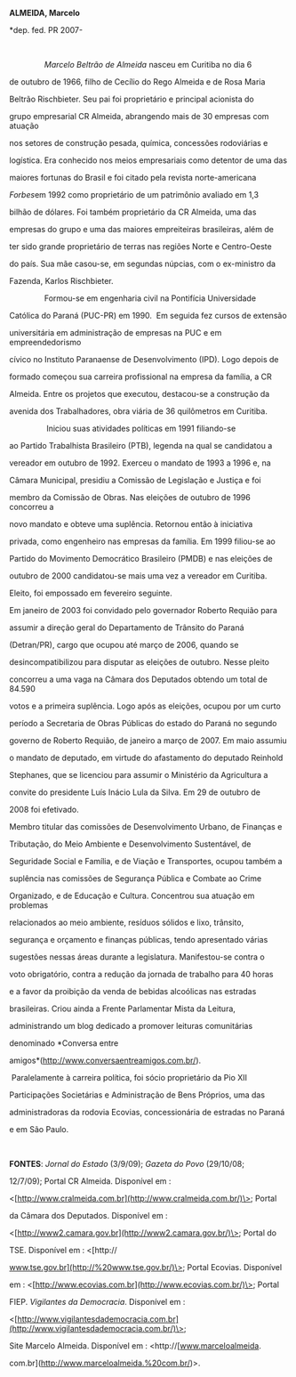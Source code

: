 **ALMEIDA, Marcelo**



\*dep. fed. PR 2007-



 



                *Marcelo Beltrão de Almeida* nasceu em Curitiba no dia 6

de outubro de 1966, filho de Cecílio do Rego Almeida e de Rosa Maria

Beltrão Rischbieter. Seu pai foi proprietário e principal acionista do

grupo empresarial CR Almeida, abrangendo mais de 30 empresas com atuação

nos setores de construção pesada, química, concessões rodoviárias e

logística. Era conhecido nos meios empresariais como detentor de uma das

maiores fortunas do Brasil e foi citado pela revista norte-americana

*Forbes*em 1992 como proprietário de um patrimônio avaliado em 1,3

bilhão de dólares. Foi também proprietário da CR Almeida, uma das

empresas do grupo e uma das maiores empreiteiras brasileiras, além de

ter sido grande proprietário de terras nas regiões Norte e Centro-Oeste

do país. Sua mãe casou-se, em segundas núpcias, com o ex-ministro da

Fazenda, Karlos Rischbieter.



                Formou-se em engenharia civil na Pontifícia Universidade

Católica do Paraná (PUC-PR) em 1990.  Em seguida fez cursos de extensão

universitária em administração de empresas na PUC e em empreendedorismo

cívico no Instituto Paranaense de Desenvolvimento (IPD). Logo depois de

formado começou sua carreira profissional na empresa da família, a CR

Almeida. Entre os projetos que executou, destacou-se a construção da

avenida dos Trabalhadores, obra viária de 36 quilômetros em Curitiba.



                 Iniciou suas atividades políticas em 1991 filiando-se

ao Partido Trabalhista Brasileiro (PTB), legenda na qual se candidatou a

vereador em outubro de 1992. Exerceu o mandato de 1993 a 1996 e, na

Câmara Municipal, presidiu a Comissão de Legislação e Justiça e foi

membro da Comissão de Obras. Nas eleições de outubro de 1996 concorreu a

novo mandato e obteve uma suplência. Retornou então à iniciativa

privada, como engenheiro nas empresas da família. Em 1999 filiou-se ao

Partido do Movimento Democrático Brasileiro (PMDB) e nas eleições de

outubro de 2000 candidatou-se mais uma vez a vereador em Curitiba.

Eleito, foi empossado em fevereiro seguinte.



Em janeiro de 2003 foi convidado pelo governador Roberto Requião para

assumir a direção geral do Departamento de Trânsito do Paraná

(Detran/PR), cargo que ocupou até março de 2006, quando se

desincompatibilizou para disputar as eleições de outubro. Nesse pleito

concorreu a uma vaga na Câmara dos Deputados obtendo um total de 84.590

votos e a primeira suplência. Logo após as eleições, ocupou por um curto

período a Secretaria de Obras Públicas do estado do Paraná no segundo

governo de Roberto Requião, de janeiro a março de 2007. Em maio assumiu

o mandato de deputado, em virtude do afastamento do deputado Reinhold

Stephanes, que se licenciou para assumir o Ministério da Agricultura a

convite do presidente Luís Inácio Lula da Silva. Em 29 de outubro de

2008 foi efetivado.



Membro titular das comissões de Desenvolvimento Urbano, de Finanças e

Tributação, do Meio Ambiente e Desenvolvimento Sustentável, de

Seguridade Social e Família, e de Viação e Transportes, ocupou também a

suplência nas comissões de Segurança Pública e Combate ao Crime

Organizado, e de Educação e Cultura. Concentrou sua atuação em problemas

relacionados ao meio ambiente, resíduos sólidos e lixo, trânsito,

segurança e orçamento e finanças públicas, tendo apresentado várias

sugestões nessas áreas durante a legislatura. Manifestou-se contra o

voto obrigatório, contra a redução da jornada de trabalho para 40 horas

e a favor da proibição da venda de bebidas alcoólicas nas estradas

brasileiras. Criou ainda a Frente Parlamentar Mista da Leitura,

administrando um blog dedicado a promover leituras comunitárias

denominado *Conversa entre

amigos*(http://www.conversaentreamigos.com.br/).



 Paralelamente à carreira política, foi sócio proprietário da Pio XII

Participações Societárias e Administração de Bens Próprios, uma das

administradoras da rodovia Ecovias, concessionária de estradas no Paraná

e em São Paulo.



 



**FONTES**: *Jornal do Estado* (3/9/09); *Gazeta do Povo* (29/10/08;

12/7/09); Portal CR Almeida. Disponível em :

\<[http://www.cralmeida.com.br](http://www.cralmeida.com.br/)\>; Portal

da Câmara dos Deputados. Disponível em :

\<[http://www2.camara.gov.br](http://www2.camara.gov.br/)\>; Portal do

TSE. Disponível em : \<[http://

www.tse.gov.br](http://%20www.tse.gov.br/)\>; Portal Ecovias. Disponível

em : \<[http://www.ecovias.com.br](http://www.ecovias.com.br/)\>; Portal

FIEP. *Vigilantes da Democracia*. Disponível em :

\<[http://www.vigilantesdademocracia.com.br](http://www.vigilantesdademocracia.com.br/)\>;

Site Marcelo Almeida. Disponível em : \<http://[www.marceloalmeida.

com.br](http://www.marceloalmeida.%20com.br/)\>.



 

